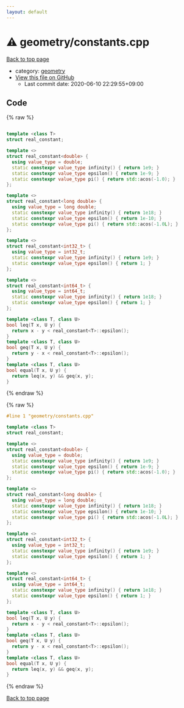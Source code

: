 ```yaml
---
layout: default
---
```


<!-- mathjax config similar to math.stackexchange -->
<script type="text/javascript" async
  src="https://cdnjs.cloudflare.com/ajax/libs/mathjax/2.7.5/MathJax.js?config=TeX-MML-AM_CHTML">
</script>
<script type="text/x-mathjax-config">
  MathJax.Hub.Config({
    TeX: { equationNumbers: { autoNumber: "AMS" }},
    tex2jax: {
      inlineMath: [ ['$','$'] ],
      processEscapes: true
    },
    "HTML-CSS": { matchFontHeight: false },
    displayAlign: "left",
    displayIndent: "2em"
  });
</script>

<script type="text/javascript" src="https://cdnjs.cloudflare.com/ajax/libs/jquery/3.4.1/jquery.min.js"></script>
<script src="https://cdn.jsdelivr.net/npm/jquery-balloon-js@1.1.2/jquery.balloon.min.js" integrity="sha256-ZEYs9VrgAeNuPvs15E39OsyOJaIkXEEt10fzxJ20+2I=" crossorigin="anonymous"></script>
<script type="text/javascript" src="../../assets/js/copy-button.js"></script>
<link rel="stylesheet" href="../../assets/css/copy-button.css" />


# :warning: geometry/constants.cpp

<a href="../../index.html">Back to top page</a>

* category: <a href="../../index.html#ed7daeb157cd9b31e53896ad3c771a26">geometry</a>
* <a href="{{ site.github.repository_url }}/blob/master/geometry/constants.cpp">View this file on GitHub</a>
    - Last commit date: 2020-06-10 22:29:55+09:00




## Code

<a id="unbundled"></a>
{% raw %}
```cpp

template <class T>
struct real_constant;

template <>
struct real_constant<double> {
  using value_type = double;
  static constexpr value_type infinity() { return 1e9; }
  static constexpr value_type epsilon() { return 1e-9; }
  static constexpr value_type pi() { return std::acos(-1.0); }
};

template <>
struct real_constant<long double> {
  using value_type = long double;
  static constexpr value_type infinity() { return 1e18; }
  static constexpr value_type epsilon() { return 1e-10; }
  static constexpr value_type pi() { return std::acos(-1.0L); }
};

template <>
struct real_constant<int32_t> {
  using value_type = int32_t;
  static constexpr value_type infinity() { return 1e9; }
  static constexpr value_type epsilon() { return 1; }
};

template <>
struct real_constant<int64_t> {
  using value_type = int64_t;
  static constexpr value_type infinity() { return 1e18; }
  static constexpr value_type epsilon() { return 1; }
};

template <class T, class U>
bool leq(T x, U y) {
  return x - y < real_constant<T>::epsilon();
}
template <class T, class U>
bool geq(T x, U y) {
  return y - x < real_constant<T>::epsilon();
}
template <class T, class U>
bool equal(T x, U y) {
  return leq(x, y) && geq(x, y);
}

```
{% endraw %}

<a id="bundled"></a>
{% raw %}
```cpp
#line 1 "geometry/constants.cpp"

template <class T>
struct real_constant;

template <>
struct real_constant<double> {
  using value_type = double;
  static constexpr value_type infinity() { return 1e9; }
  static constexpr value_type epsilon() { return 1e-9; }
  static constexpr value_type pi() { return std::acos(-1.0); }
};

template <>
struct real_constant<long double> {
  using value_type = long double;
  static constexpr value_type infinity() { return 1e18; }
  static constexpr value_type epsilon() { return 1e-10; }
  static constexpr value_type pi() { return std::acos(-1.0L); }
};

template <>
struct real_constant<int32_t> {
  using value_type = int32_t;
  static constexpr value_type infinity() { return 1e9; }
  static constexpr value_type epsilon() { return 1; }
};

template <>
struct real_constant<int64_t> {
  using value_type = int64_t;
  static constexpr value_type infinity() { return 1e18; }
  static constexpr value_type epsilon() { return 1; }
};

template <class T, class U>
bool leq(T x, U y) {
  return x - y < real_constant<T>::epsilon();
}
template <class T, class U>
bool geq(T x, U y) {
  return y - x < real_constant<T>::epsilon();
}
template <class T, class U>
bool equal(T x, U y) {
  return leq(x, y) && geq(x, y);
}

```
{% endraw %}

<a href="../../index.html">Back to top page</a>

